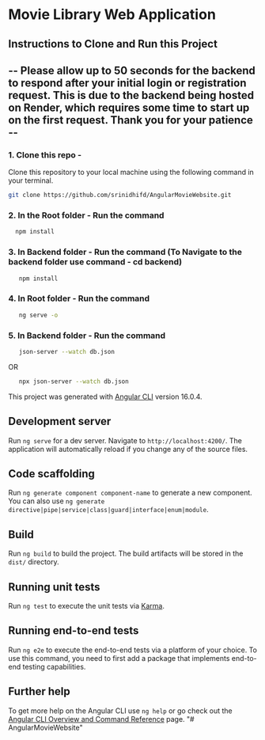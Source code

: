 # Movie Library Web Application
## Instructions to Clone and Run this Project 
## -- Please allow up to 50 seconds for the backend to respond after your initial login or registration request. This is due to the backend being hosted on Render, which requires some time to start up on the first request. Thank you for your patience --
### 1. Clone this repo -
Clone this repository to your local machine using the following command in your terminal.
   ```bash
   git clone https://github.com/srinidhifd/AngularMovieWebsite.git
   ```
### 2. In the Root folder - Run the command 
 ```bash
   npm install
   ```
### 3. In Backend folder - Run the command (To Navigate to the backend folder use command - cd backend)
```bash
   npm install
   ```
### 4. In Root folder - Run the command
```bash
   ng serve -o
   ```
### 5. In Backend folder - Run the command 
```bash
   json-server --watch db.json
   ```
OR
```bash
   npx json-server --watch db.json
   ```

This project was generated with [Angular CLI](https://github.com/angular/angular-cli) version 16.0.4.

## Development server

Run `ng serve` for a dev server. Navigate to `http://localhost:4200/`. The application will automatically reload if you change any of the source files.

## Code scaffolding

Run `ng generate component component-name` to generate a new component. You can also use `ng generate directive|pipe|service|class|guard|interface|enum|module`.

## Build

Run `ng build` to build the project. The build artifacts will be stored in the `dist/` directory.

## Running unit tests

Run `ng test` to execute the unit tests via [Karma](https://karma-runner.github.io).

## Running end-to-end tests

Run `ng e2e` to execute the end-to-end tests via a platform of your choice. To use this command, you need to first add a package that implements end-to-end testing capabilities.

## Further help

To get more help on the Angular CLI use `ng help` or go check out the [Angular CLI Overview and Command Reference](https://angular.io/cli) page.
"# AngularMovieWebsite" 
